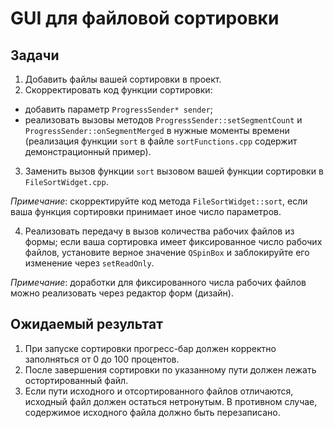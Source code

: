 # GUI для файловой сортировки

## Задачи

1. Добавить файлы вашей сортировки в проект.
2. Скорректировать код функции сортировки:
- добавить параметр `ProgressSender* sender`;
- реализовать вызовы методов `ProgressSender::setSegmentCount` и
`ProgressSender::onSegmentMerged` в нужные моменты времени
(реализация функции `sort` в файле `sortFunctions.cpp` содержит демонстрационный пример).
3. Заменить вызов функции `sort` вызовом вашей функции сортировки
в `FileSortWidget.cpp`.

*Примечание*: скорректируйте код метода `FileSortWidget::sort`,
если ваша функция сортировки принимает иное число параметров.

4. Реализовать передачу в вызов количества рабочих файлов из формы;
если ваша сортировка имеет фиксированное число рабочих файлов,
установите верное значение `QSpinBox` и заблокируйте его изменение через `setReadOnly`.

*Примечание*: доработки для фиксированного числа рабочих файлов можно реализовать через редактор форм (дизайн).

## Ожидаемый результат

1. При запуске сортировки прогресс-бар должен корректно заполняться от 0 до 100 процентов.
2. После завершения сортировки по указанному пути должен лежать остортированный файл.
3. Если пути исходного и отсортированного файлов отличаются, исходный файл должен остаться нетронутым.
В противном случае, содержимое исходного файла должно быть перезаписано.
